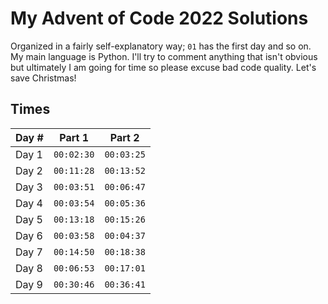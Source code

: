 # My Advent of Code 2022 Solutions

Organized in a fairly self-explanatory way; `01` has the first day and so on. My main language is Python. I'll try to comment anything that isn't obvious but ultimately I am going for time so please excuse bad code quality. Let's save Christmas!

## Times

| Day # | Part 1     | Part 2     |
| ----- | ---------- | ---------- |
| Day 1 | `00:02:30` | `00:03:25` |
| Day 2 | `00:11:28` | `00:13:52` |
| Day 3 | `00:03:51` | `00:06:47` |
| Day 4 | `00:03:54` | `00:05:36` |
| Day 5 | `00:13:18` | `00:15:26` |
| Day 6 | `00:03:58` | `00:04:37` |
| Day 7 | `00:14:50` | `00:18:38` |
| Day 8 | `00:06:53` | `00:17:01` |
| Day 9 | `00:30:46` | `00:36:41` |

